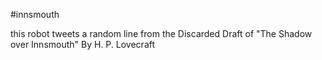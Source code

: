#innsmouth

this robot tweets a random line from the Discarded Draft of "The Shadow over Innsmouth" By H. P. Lovecraft 
